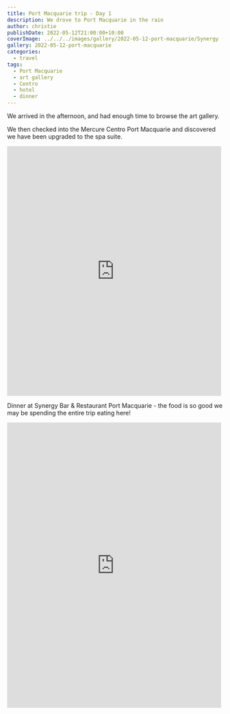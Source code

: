 ```yaml
---
title: Port Macquarie trip - Day 1
description: We drove to Port Macquarie in the rain
author: christie
publishDate: 2022-05-12T21:00:00+10:00
coverImage: ../../../images/gallery/2022-05-12-port-macquarie/Synergy (3).jpeg
gallery: 2022-05-12-port-macquarie
categories:
  - travel
tags:
  - Port Macquarie
  - art gallery
  - Centro
  - hotel
  - dinner
---
```


We arrived in the afternoon, and had enough time to browse the art gallery.

We then checked into the Mercure Centro Port Macquarie and discovered we have been upgraded to the spa suite.

<iframe src="https://www.facebook.com/plugins/post.php?href=https%3A%2F%2Fwww.facebook.com%2Fchris1.tham%2Fposts%2Fpfbid0dntjHdsY72YXrk3KYKas3VDD7jUmQqB3JRqKXGft2vqAhe5uJ8JBKYLiHmUUnf2il&show_text=true&width=500" width="500" height="582" style="border:none;overflow:hidden" scrolling="no" frameborder="0" allowfullscreen="true" allow="autoplay; clipboard-write; encrypted-media; picture-in-picture; web-share"></iframe>

Dinner at Synergy Bar & Restaurant Port Macquarie - the food is so good we may be spending the entire trip eating here!

<iframe src="https://www.facebook.com/plugins/post.php?href=https%3A%2F%2Fwww.facebook.com%2Fchris1.tham%2Fposts%2Fpfbid0HSmWhcCv9JDdEjGc6GahH44sX5pGsXCHhHBYDsBhhCH7Jb5J375fL4YVNbiZ43Skl&show_text=true&width=500" width="500" height="665" style="border:none;overflow:hidden" scrolling="no" frameborder="0" allowfullscreen="true" allow="autoplay; clipboard-write; encrypted-media; picture-in-picture; web-share"></iframe>
